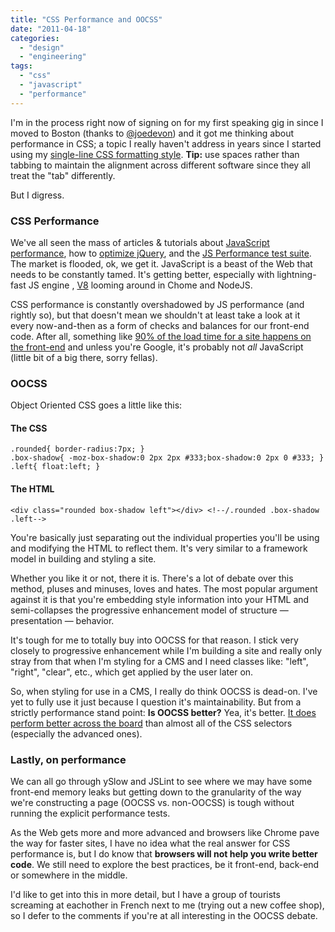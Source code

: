 ```yaml
---
title: "CSS Performance and OOCSS"
date: "2011-04-18"
categories: 
  - "design"
  - "engineering"
tags: 
  - "css"
  - "javascript"
  - "performance"
---
```


I'm in the process right now of signing on for my first speaking gig in since I moved to Boston (thanks to [@joedevon](http://twitter.com/joedevon)) and it got me thinking about performance in CSS; a topic I really haven't address in years since I started using my [single-line CSS formatting style](http://csskarma.com/css/csskarma.css). **Tip:** use spaces rather than tabbing to maintain the alignment across different software since they all treat the "tab" differently.

But I digress.

### CSS Performance

We've all seen the mass of articles & tutorials about [JavaScript performance](http://www.youtube.com/watch?v=mHtdZgou0qU), how to [optimize jQuery](http://www.alfajango.com/blog/the-difference-between-jquerys-bind-live-and-delegate/), and the [JS Performance test suite](http://jsperf.com/browse). The market is flooded, ok, we get it. JavaScript is a beast of the Web that needs to be constantly tamed. It's getting better, especially with lightning-fast JS engine , [V8](http://code.google.com/p/v8/) looming around in Chome and NodeJS.

CSS performance is constantly overshadowed by JS performance (and rightly so), but that doesn't mean we shouldn't at least take a look at it every now-and-then as a form of checks and balances for our front-end code. After all, something like [90% of the load time for a site happens on the front-end](http://developer.yahoo.com/performance/rules.html) and unless you're Google, it's probably not _all_ JavaScript (little bit of a big there, sorry fellas).

### OOCSS

Object Oriented CSS goes a little like this:

#### The CSS

```
.rounded{ border-radius:7px; }
.box-shadow{ -moz-box-shadow:0 2px 2px #333;box-shadow:0 2px 0 #333; }
.left{ float:left; }
```

#### The HTML

```
<div class="rounded box-shadow left"></div> <!--/.rounded .box-shadow .left-->
```

You're basically just separating out the individual properties you'll be using and modifying the HTML to reflect them. It's very similar to a framework model in building and styling a site.

Whether you like it or not, there it is. There's a lot of debate over this method, pluses and minuses, loves and hates. The most popular argument against it is that you're embedding style information into your HTML and semi-collapses the progressive enhancement model of structure — presentation — behavior.

It's tough for me to totally buy into OOCSS for that reason. I stick very closely to progressive enhancement while I'm building a site and really only stray from that when I'm styling for a CMS and I need classes like: "left", "right", "clear", etc., which get applied by the user later on.

So, when styling for use in a CMS, I really do think OOCSS is dead-on. I've yet to fully use it just because I question it's maintainability. But from a strictly performance stand point: **Is OOCSS better?** Yea, it's better. [It does perform better across the board](http://www.shauninman.com/archive/2008/05/05/css_qualified_selectors#comment_3940) than almost all of the CSS selectors (especially the advanced ones).

### Lastly, on performance

We can all go through ySlow and JSLint to see where we may have some front-end memory leaks but getting down to the granularity of the way we're constructing a page (OOCSS vs. non-OOCSS) is tough without running the explicit performance tests.

As the Web gets more and more advanced and browsers like Chrome pave the way for faster sites, I have no idea what the real answer for CSS performance is, but I do know that **browsers will not help you write better code**. We still need to explore the best practices, be it front-end, back-end or somewhere in the middle.

I'd like to get into this in more detail, but I have a group of tourists screaming at eachother in French next to me (trying out a new coffee shop), so I defer to the comments if you're at all interesting in the OOCSS debate.
